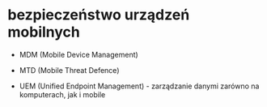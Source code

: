 # bezpieczeństwo urządzeń mobilnych

- MDM (Mobile Device Management)
- MTD (Mobile Threat Defence)

- UEM (Unified Endpoint Management) - zarządzanie danymi zarówno na komputerach, jak i mobile
